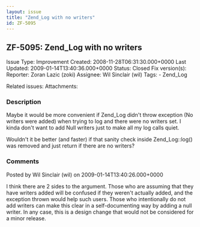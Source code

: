 ```yaml
---
layout: issue
title: "Zend_Log with no writers"
id: ZF-5095
---
```


ZF-5095: Zend\_Log with no writers
----------------------------------

 Issue Type: Improvement Created: 2008-11-28T06:31:30.000+0000 Last Updated: 2009-01-14T13:40:36.000+0000 Status: Closed Fix version(s): 
 Reporter:  Zoran Lazic (zoki)  Assignee:  Wil Sinclair (wil)  Tags: - Zend\_Log
 
 Related issues: 
 Attachments: 
### Description

Maybe it would be more convenient if Zend\_Log didn't throw exception (No writers were added) when trying to log and there were no writers set. I kinda don't want to add Null writers just to make all my log calls quiet.

Wouldn't it be better (and faster) if that sanity check inside Zend\_Log::log() was removed and just return if there are no writers?

 

 

### Comments

Posted by Wil Sinclair (wil) on 2009-01-14T13:40:26.000+0000

I think there are 2 sides to the argument. Those who are assuming that they have writers added will be confused if they weren't actually added, and the exception thrown would help such users. Those who intentionally do not add writers can make this clear in a self-documenting way by adding a null writer. In any case, this is a design change that would not be considered for a minor release.

 

 